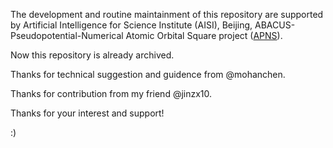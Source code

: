 The development and routine maintainment of this repository are supported by Artificial Intelligence for Science Institute (AISI), Beijing, ABACUS-Pseudopotential-Numerical Atomic Orbital Square project ([APNS](https://github.com/kirk0830/ABACUS-Pseudopot-Nao-Square)). 

Now this repository is already archived. 

Thanks for technical suggestion and guidence from @mohanchen.

Thanks for contribution from my friend @jinzx10.

Thanks for your interest and support!

:)

